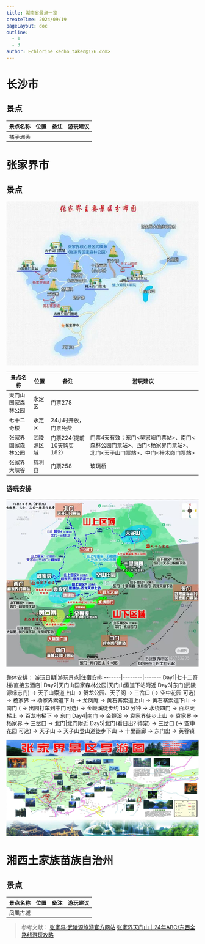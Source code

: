 ```yaml
---
title: 湖南省景点一览
createTime: 2024/09/19
pageLayout: doc
outline:
  - 1
  - 3
author: Echlorine <echo_taken@126.com>
---
```


# 长沙市
## 景点
景点名称|位置|备注|游玩建议
-------|----|----|-------
橘子洲头|||

# 张家界市
## 景点
![张家界市景区地图](./assets/DYG%20Tourist%20Map.jpg)

景点名称|位置|备注|游玩建议
-------|----|----|-------
天门山国家森林公园|永定区|门票278|
七十二奇楼|永定区|24小时开放，门票免费|
张家界国家森林公园|武陵源区域|门票224(提前10天购买182)|门票4天有效；东门<吴家峪门票站>、南门<森林公园门票站>、西门<杨家界门票站>、北门<天子山门票站>、中门<梓木岗门票站>|
张家界大峡谷|慈利县|门票258|玻璃桥

### 游玩安排
![张家界国家森林公园详细地图](./assets/Zhangjiajie%20National%20Forest%20Park.png)

整体安排：
游玩日期|游玩景点|住宿安排
-------|--------|-------
Day1|七十二奇楼/直接去酒店|
Day2|天门山国家森林公园|天门山索道下站附近
Day3|东门(武陵源标志门) -> 天子山索道上山 -> 贺龙公园、天子阁 -> 三岔口 (-> 空中花园 可选) -> 杨家界 -> 杨家界索道下山 -> 龙凤庵 -> 黄石寨索道上山 -> 黄石寨索道下山 -> 南门 ( -> 出园打车到中门可选) -> 金鞭溪徒步约 150 分钟 -> 水绕四门 -> 百龙天梯上 -> 百龙电梯下 -> 东门
Day4|南门 -> 金鞭溪 -> 袁家界徒步上山 -> 袁家界 -> 杨家界 -> 三岔口 -> 北门|北门附近
Day5|北门(看日出? 待定) -> 三岔口 (-> 空中花园 可选) -> 天子山 -> 天子山登山道徒步下山 -> 十里画廊 -> 东门出 -> 芙蓉镇

![张家界详细地图](assets/Zhangjiajie%20National%20Forest%20Park%20Tourist%20Map.jpg)

# 湘西土家族苗族自治州
## 景点
景点名称|位置|备注|游玩建议
-------|----|----|-------
凤凰古城|||

> 参考文献：
> [张家界·武陵源旅游官方网站](http://www.hnzjj.com/)
> [](https://www.zhihu.com/question/268561876/answer/3096789257)
> [张家界天门山｜24年ABC/东西全路线游玩攻略](http://xhslink.com/a/y3fEBceryy1V)
